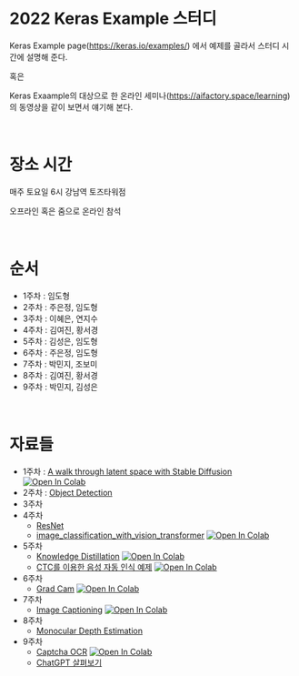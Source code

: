 # 2022 Keras Example 스터디


Keras Example page(https://keras.io/examples/) 에서 예제를 골라서 스터디 시간에 설명해 준다.

혹은 

Keras Exaample의 대상으로 한 온라인 세미나(https://aifactory.space/learning)의 동영상을 같이 보면서 얘기해 본다.

<br>

# 장소 시간

매주 토요일 6시 강남역 토즈타워점

오프라인 혹은 줌으로 온라인 참석


<br>

# 순서

- 1주차 : 임도형
- 2주차 : 주은정, 임도형
- 3주차 : 이혜은, 연지수
- 4주차 : 김여진, 황서경
- 5주차 : 김성은, 임도형
- 6주차 : 주은정, 임도형
- 7주차 : 박민지, 조보미
- 8주차 : 김여진, 황서경
- 9주차 : 박민지, 김성은

<br>

# 자료들

- 1주차 : [A walk through latent space with Stable Diffusion](random_walks_with_stable_diffusion.ipynb) [![Open In Colab](https://colab.research.google.com/assets/colab-badge.svg)](https://colab.research.google.com/github/dhrim/keras_example_study_2022/blob/main/random_walks_with_stable_diffusion.ipynb)
- 2주차 : [Object Detection](2주차_objectDetection.pptx)
- 3주차
- 4주차
    - [ResNet](ResNet.pptx)
    - [image_classification_with_vision_transformer](keras_example_study(image_classification_with_vision_transformer).ipynb) [![Open In Colab](https://colab.research.google.com/assets/colab-badge.svg)](https://colab.research.google.com/github/dhrim/keras_example_study_2022/blob/main/keras_example_study(image_classification_with_vision_transformer).ipynb)
- 5주차
    - [Knowledge Distillation](knowledge_distillation.ipynb) [![Open In Colab](https://colab.research.google.com/assets/colab-badge.svg)](https://colab.research.google.com/github/dhrim/keras_example_study_2022/blob/main/knowledge_distillation.ipynb)
    - [CTC를 이용한 음성 자동 인식 예제](Automatic_Speech_Recognition_using_CTC.ipynb) [![Open In Colab](https://colab.research.google.com/assets/colab-badge.svg)](https://colab.research.google.com/github/dhrim/keras_example_study_2022/blob/main/Automatic_Speech_Recognition_using_CTC.ipynb)
- 6주차
    - [Grad Cam](grad_cam.ipynb) [![Open In Colab](https://colab.research.google.com/assets/colab-badge.svg)](https://colab.research.google.com/github/dhrim/keras_example_study_2022/blob/main/grad_cam.ipynb)
- 7주차 
    - [Image Captioning](Image_Captioning.ipynb) [![Open In Colab](https://colab.research.google.com/assets/colab-badge.svg)](https://colab.research.google.com/github/dhrim/keras_example_study_2022/blob/main/Image_Captioning.ipynb)
- 8주차
    - [Monocular Depth Estimation](monocular_depth_estimation.pptx)
- 9주차 
    - [Captcha OCR](Captcha_OCR.ipynb) [![Open In Colab](https://colab.research.google.com/assets/colab-badge.svg)](https://colab.research.google.com/github/dhrim/keras_example_study_2022/blob/main/Captcha_OCR.ipynb)
    - [ChatGPT 살펴보기](https://chat.openai.com/)    
